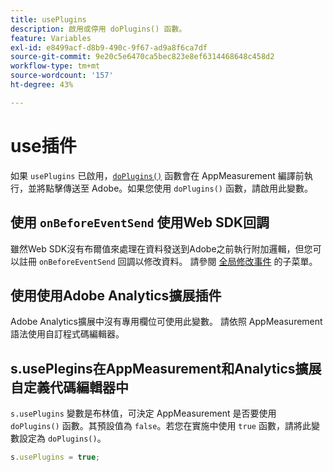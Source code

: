 ```yaml
---
title: usePlugins
description: 啟用或停用 doPlugins() 函數。
feature: Variables
exl-id: e8499acf-d8b9-490c-9f67-ad9a8f6ca7df
source-git-commit: 9e20c5e6470ca5bec823e8ef6314468648c458d2
workflow-type: tm+mt
source-wordcount: '157'
ht-degree: 43%

---
```


# use插件

如果 `usePlugins` 已啟用，[`doPlugins()`](../functions/doplugins.md) 函數會在 AppMeasurement 編譯前執行，並將點擊傳送至 Adobe。如果您使用 `doPlugins()` 函數，請啟用此變數。

## 使用 `onBeforeEventSend` 使用Web SDK回調

雖然Web SDK沒有布爾值來處理在資料發送到Adobe之前執行附加邏輯，但您可以註冊 `onBeforeEventSend` 回調以修改資料。 請參閱 [全局修改事件](https://experienceleague.adobe.com/docs/experience-platform/edge/fundamentals/tracking-events.html#modifying-events-globally) 的子菜單。

## 使用使用Adobe Analytics擴展插件

Adobe Analytics擴展中沒有專用欄位可使用此變數。 請依照 AppMeasurement 語法使用自訂程式碼編輯器。

## s.usePlegins在AppMeasurement和Analytics擴展自定義代碼編輯器中

`s.usePlugins` 變數是布林值，可決定 AppMeasurement 是否要使用 `doPlugins()` 函數。其預設值為 `false`。若您在實施中使用 `true` 函數，請將此變數設定為 `doPlugins()`。

```js
s.usePlugins = true;
```
